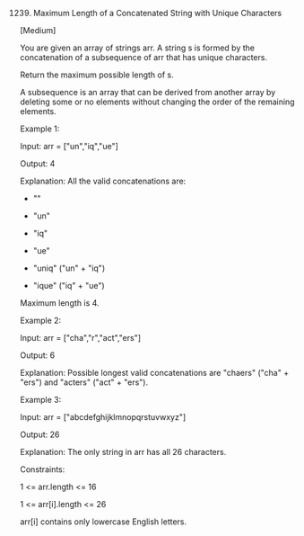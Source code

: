 1239. Maximum Length of a Concatenated String with Unique Characters

[Medium]

You are given an array of strings arr. A string s is formed by the concatenation of a subsequence of arr that has unique characters.

Return the maximum possible length of s.

A subsequence is an array that can be derived from another array by deleting some or no elements without changing the order of the remaining elements.

Example 1:

Input: arr = ["un","iq","ue"]

Output: 4

Explanation: All the valid concatenations are:

- ""

- "un"

- "iq"

- "ue"

- "uniq" ("un" + "iq")

- "ique" ("iq" + "ue")

Maximum length is 4.

Example 2:

Input: arr = ["cha","r","act","ers"]

Output: 6

Explanation: Possible longest valid concatenations are "chaers" ("cha" + "ers") and "acters" ("act" + "ers").

Example 3:

Input: arr = ["abcdefghijklmnopqrstuvwxyz"]

Output: 26

Explanation: The only string in arr has all 26 characters.
 

Constraints:

1 <= arr.length <= 16

1 <= arr[i].length <= 26

arr[i] contains only lowercase English letters.